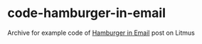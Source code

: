 # code-hamburger-in-email
Archive for example code of [Hamburger in Email](https://litmus.com/community/discussions/999-hamburger-in-email) post on Litmus

